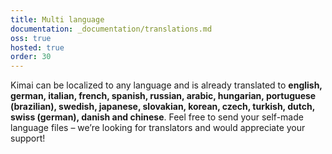 ```yaml
---
title: Multi language
documentation: _documentation/translations.md
oss: true
hosted: true
order: 30
---
```


Kimai can be localized to any language and is already translated to **english, german, italian, french, spanish, russian, arabic, hungarian, portuguese (brazilian), swedish, japanese, slovakian, korean, czech, turkish, dutch, swiss (german), danish and chinese**.
Feel free to send your self-made language files – we’re looking for translators and would appreciate your support!
